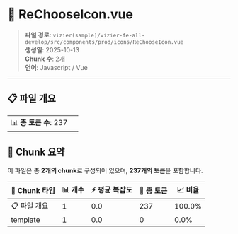 # 📄 ReChooseIcon.vue

> **파일 경로**: `vizier(sample)/vizier-fe-all-develop/src/components/prod/icons/ReChooseIcon.vue`  
> **생성일**: 2025-10-13  
> **Chunk 수**: 2개  
> **언어**: Javascript / Vue
---


## 📋 파일 개요

| | |
|--|--|
| 📊 **총 토큰 수**: 237 |  |






## 🧩 Chunk 요약

이 파일은 총 **2개의 chunk**로 구성되어 있으며, **237개의 토큰**을 포함합니다.

| 🧩 Chunk 타입 | 📊 개수 | ⚡ 평균 복잡도 | 📝 총 토큰 | 📈 비율 |
|---------------|--------|-------------|----------|--------|
| 📋 파일 개요 | 1 | 0.0 | 237 | 100.0% |
| template | 1 | 0.0 | 0 | 0.0% |

